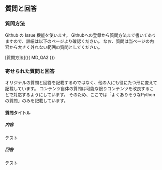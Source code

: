 ## 質問と回答

### 質問方法

Github の Issue 機能を使います。
Githubへの登録から質問方法まで書いてありますので、詳細は以下のページより確認ください。
なお、質問は当ページの内容から大きく外れない範囲の質問としてください。

[質問方法]({{ MD_QA2 }})

### 寄せられた質問と回答

オリジナルの質問と回答を記載するのではなく、他の人にも役にたつ形に変えて記載しています。
コンテンツ自体の質問は可能な限りコンテンツを改良することで対応するようにしています。
そのため、ここでは「よくありそうなPythonの質問」のみを記載しています。

#### 質問タイトル

##### 内容
テスト

##### 回答
テスト

